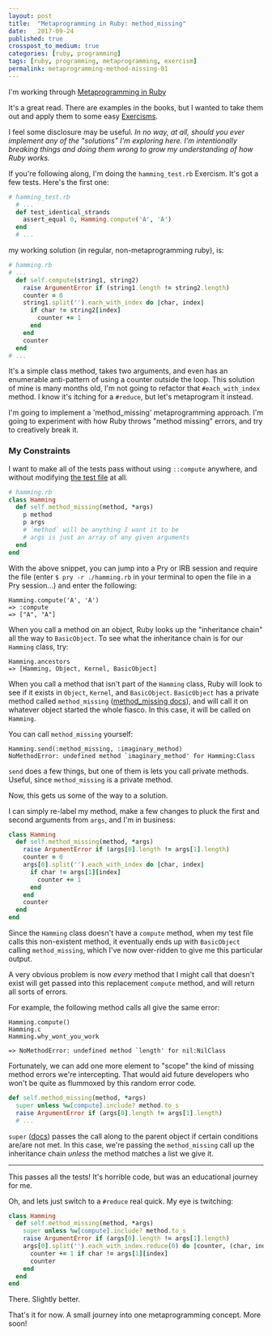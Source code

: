 ```yaml
---
layout: post
title:  "Metaprogramming in Ruby: method_missing"
date:   2017-09-24
published: true
crosspost_to_medium: true
categories: [ruby, programming]
tags: [ruby, programming, metaprogramming, exercism]
permalink: metaprogramming-method-missing-01
---
```


I'm working through [Metaprogramming in Ruby](https://www.amazon.com/Metaprogramming-Ruby-Program-Like-Facets/dp/1941222129)

It's a great read. There are examples in the books, but I wanted to take them out and apply them to some easy [Exercisms](http://exercism.io/).

I feel some disclosure may be useful. _In no way, at all, should you ever implement any of the "solutions" I'm exploring here. I'm intentionally breaking things and doing them wrong to grow my understanding of how Ruby works._

If you're following along, I'm doing the `hamming_test.rb` Exercism. It's got a few tests. Here's the first one:

```ruby
# hamming_test.rb
  # ...
  def test_identical_strands
    assert_equal 0, Hamming.compute('A', 'A')
  end
  # ...
```

my working solution (in regular, non-metaprogramming ruby), is:

```ruby
# hamming.rb
# ...
  def self.compute(string1, string2)
    raise ArgumentError if (string1.length != string2.length)
    counter = 0
    string1.split('').each_with_index do |char, index|
      if char != string2[index]
        counter += 1
      end
    end
    counter
  end
# ...
```

It's a simple class method, takes two arguments, and even has an enumerable anti-pattern of using a counter outside the loop. This solution of mine is many months old, I'm not going to refactor that `#each_with_index` method. I know it's itching for a `#reduce`, but let's metaprogram it instead.

<!--more-->

I'm going to implement a 'method_missing' metaprogramming approach. I'm going to experiment with how Ruby throws "method missing" errors, and try to creatively break it.


### My Constraints

I want to make all of the tests pass without using `::compute` anywhere, and without modifying [the test file](https://gist.github.com/josh-works/aaaf1a65f9d60c602f91f5b21dc38c82) at all.

```ruby
# hamming.rb
class Hamming
  def self.method_missing(method, *args)
    p method
    p args
    # `method` will be anything I want it to be
    # args is just an array of any given arguments
  end
end

```

With the above snippet, you can jump into a Pry or IRB session and require the file (enter `$ pry -r ./hamming.rb` in your terminal to open the file in a Pry session...) and enter the following:
```
Hamming.compute('A', 'A')
=> :compute
=> ["A", "A"]
```
When you call a method on an object, Ruby looks up the "inheritance chain" all the way to `BasicObject`. To see what the inheritance chain is for our `Hamming` class, try:

```
Hamming.ancestors
=> [Hamming, Object, Kernel, BasicObject]
```

When you call a method that isn't part of the `Hamming` class, Ruby will look to see if it exists in `Object`, `Kernel`, and `BasicObject`. `BasicObject` has a private method called `method_missing` ([method_missing docs](https://ruby-doc.org/core-2.4.2/BasicObject.html#method-i-method_missing)), and will call it on whatever object started the whole fiasco. In this case, it will be called on `Hamming`.

You can call `method_missing` yourself:

```
Hamming.send(:method_missing, :imaginary_method)
NoMethodError: undefined method `imaginary_method' for Hamming:Class
```

`send` does a few things, but one of them is lets you call private methods. Useful, since `method_missing` is a private method.

Now, this gets us some of the way to a solution.

I can simply re-label my method, make a few changes to pluck the first and second arguments from `args`, and I'm in business:

```ruby
class Hamming
  def self.method_missing(method, *args)
    raise ArgumentError if (args[0].length != args[1].length)
    counter = 0
    args[0].split('').each_with_index do |char, index|
      if char != args[1][index]
        counter += 1
      end
    end
    counter
  end
end
```
Since the `Hamming` class doesn't have a `compute` method, when my test file calls this non-existent method, it eventually ends up with `BasicObject` calling `method_missing`, which I've now over-ridden to give me this particular output.

A very obvious problem is now *every* method that I might call that doesn't exist will get passed into this replacement `compute` method, and will return all sorts of errors.

For example, the following method calls all give the same error:

```
Hamming.compute()
Hamming.c
Hamming.why_wont_you_work

=> NoMethodError: undefined method `length' for nil:NilClass
```
Fortunately, we can add one more element to "scope" the kind of missing method errors we're intercepting. That would aid future developers who won't be quite as flummoxed by this random error code.

```ruby
def self.method_missing(method, *args)
  super unless %w[compute].include? method.to_s
  raise ArgumentError if (args[0].length != args[1].length)
  # ...
```

`super` ([docs](https://ruby-doc.org/docs/keywords/1.9/files/keywords_rb.html#M000034)) passes the call along to the parent object if certain conditions are/are not met. In this case, we're passing the `method_missing` call up the inheritance chain _unless_ the method matches a list we give it.

-------------------------

This passes all the tests! It's horrible code, but was an educational journey for me.

Oh, and lets just switch to a `#reduce` real quick. My eye is twitching:

```ruby
class Hamming
  def self.method_missing(method, *args)
    super unless %w[compute].include? method.to_s
    raise ArgumentError if (args[0].length != args[1].length)
    args[0].split('').each_with_index.reduce(0) do |counter, (char, index)|
      counter += 1 if char != args[1][index]
      counter
    end
  end
end
```

There. Slightly better.

That's it for now. A small journey into one metaprogramming concept. More soon!
